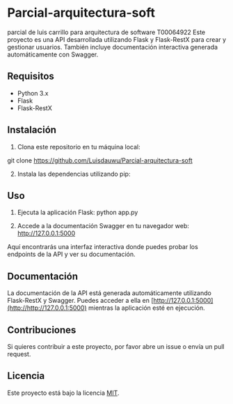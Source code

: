 # Parcial-arquitectura-soft
parcial de luis carrillo para arquitectura de software
T00064922
Este proyecto es una API desarrollada utilizando Flask y Flask-RestX para crear y gestionar usuarios. También incluye documentación interactiva generada automáticamente con Swagger.

## Requisitos

- Python 3.x
- Flask
- Flask-RestX

## Instalación

1. Clona este repositorio en tu máquina local:

git clone https://github.com/Luisdauwu/Parcial-arquitectura-soft


2. Instala las dependencias utilizando pip:

## Uso

1. Ejecuta la aplicación Flask:
    python app.py

2. Accede a la documentación Swagger en tu navegador web:
    http://127.0.0.1:5000

Aquí encontrarás una interfaz interactiva donde puedes probar los endpoints de la API y ver su documentación.



## Documentación

La documentación de la API está generada automáticamente utilizando Flask-RestX y Swagger. Puedes acceder a ella en [http://127.0.0.1:5000](http://http://127.0.0.1:5000) mientras la aplicación esté en ejecución.

## Contribuciones

Si quieres contribuir a este proyecto, por favor abre un issue o envía un pull request.

## Licencia

Este proyecto está bajo la licencia [MIT](https://opensource.org/licenses/MIT).
